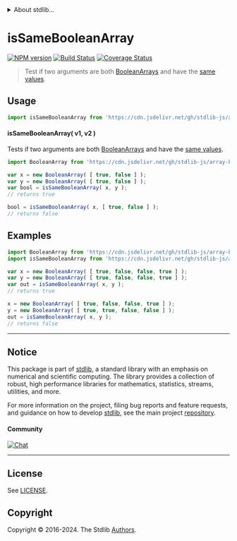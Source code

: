 <!--

@license Apache-2.0

Copyright (c) 2024 The Stdlib Authors.

Licensed under the Apache License, Version 2.0 (the "License");
you may not use this file except in compliance with the License.
You may obtain a copy of the License at

   http://www.apache.org/licenses/LICENSE-2.0

Unless required by applicable law or agreed to in writing, software
distributed under the License is distributed on an "AS IS" BASIS,
WITHOUT WARRANTIES OR CONDITIONS OF ANY KIND, either express or implied.
See the License for the specific language governing permissions and
limitations under the License.

-->


<details>
  <summary>
    About stdlib...
  </summary>
  <p>We believe in a future in which the web is a preferred environment for numerical computation. To help realize this future, we've built stdlib. stdlib is a standard library, with an emphasis on numerical and scientific computation, written in JavaScript (and C) for execution in browsers and in Node.js.</p>
  <p>The library is fully decomposable, being architected in such a way that you can swap out and mix and match APIs and functionality to cater to your exact preferences and use cases.</p>
  <p>When you use stdlib, you can be absolutely certain that you are using the most thorough, rigorous, well-written, studied, documented, tested, measured, and high-quality code out there.</p>
  <p>To join us in bringing numerical computing to the web, get started by checking us out on <a href="https://github.com/stdlib-js/stdlib">GitHub</a>, and please consider <a href="https://opencollective.com/stdlib">financially supporting stdlib</a>. We greatly appreciate your continued support!</p>
</details>

# isSameBooleanArray

[![NPM version][npm-image]][npm-url] [![Build Status][test-image]][test-url] [![Coverage Status][coverage-image]][coverage-url] <!-- [![dependencies][dependencies-image]][dependencies-url] -->

> Test if two arguments are both [BooleanArrays][@stdlib/array/bool] and have the [same values][@stdlib/assert/is-same-value].



<section class="usage">

## Usage

```javascript
import isSameBooleanArray from 'https://cdn.jsdelivr.net/gh/stdlib-js/assert-is-same-booleanarray@deno/mod.js';
```

#### isSameBooleanArray( v1, v2 )

Tests if two arguments are both [BooleanArrays][@stdlib/array/bool] and have the [same values][@stdlib/assert/is-same-value].

```javascript
import BooleanArray from 'https://cdn.jsdelivr.net/gh/stdlib-js/array-bool@deno/mod.js';

var x = new BooleanArray( [ true, false ] );
var y = new BooleanArray( [ true, false ] );
var bool = isSameBooleanArray( x, y );
// returns true

bool = isSameBooleanArray( x, [ true, false ] );
// returns false
```

</section>

<!-- /.usage -->

<section class="notes">

</section>

<!-- /.notes -->

<section class="examples">

## Examples

<!-- eslint no-undef: "error" -->

```javascript
import BooleanArray from 'https://cdn.jsdelivr.net/gh/stdlib-js/array-bool@deno/mod.js';
import isSameBooleanArray from 'https://cdn.jsdelivr.net/gh/stdlib-js/assert-is-same-booleanarray@deno/mod.js';

var x = new BooleanArray( [ true, false, false, true ] );
var y = new BooleanArray( [ true, false, false, true ] );
var out = isSameBooleanArray( x, y );
// returns true

x = new BooleanArray( [ true, false, false, true ] );
y = new BooleanArray( [ true, true, false, false ] );
out = isSameBooleanArray( x, y );
// returns false
```

</section>

<!-- /.examples -->

<!-- Section for related `stdlib` packages. Do not manually edit this section, as it is automatically populated. -->

<section class="related">

</section>

<!-- /.related -->

<!-- Section for all links. Make sure to keep an empty line after the `section` element and another before the `/section` close. -->


<section class="main-repo" >

* * *

## Notice

This package is part of [stdlib][stdlib], a standard library with an emphasis on numerical and scientific computing. The library provides a collection of robust, high performance libraries for mathematics, statistics, streams, utilities, and more.

For more information on the project, filing bug reports and feature requests, and guidance on how to develop [stdlib][stdlib], see the main project [repository][stdlib].

#### Community

[![Chat][chat-image]][chat-url]

---

## License

See [LICENSE][stdlib-license].


## Copyright

Copyright &copy; 2016-2024. The Stdlib [Authors][stdlib-authors].

</section>

<!-- /.stdlib -->

<!-- Section for all links. Make sure to keep an empty line after the `section` element and another before the `/section` close. -->

<section class="links">

[npm-image]: http://img.shields.io/npm/v/@stdlib/assert-is-same-booleanarray.svg
[npm-url]: https://npmjs.org/package/@stdlib/assert-is-same-booleanarray

[test-image]: https://github.com/stdlib-js/assert-is-same-booleanarray/actions/workflows/test.yml/badge.svg?branch=main
[test-url]: https://github.com/stdlib-js/assert-is-same-booleanarray/actions/workflows/test.yml?query=branch:main

[coverage-image]: https://img.shields.io/codecov/c/github/stdlib-js/assert-is-same-booleanarray/main.svg
[coverage-url]: https://codecov.io/github/stdlib-js/assert-is-same-booleanarray?branch=main

<!--

[dependencies-image]: https://img.shields.io/david/stdlib-js/assert-is-same-booleanarray.svg
[dependencies-url]: https://david-dm.org/stdlib-js/assert-is-same-booleanarray/main

-->

[chat-image]: https://img.shields.io/gitter/room/stdlib-js/stdlib.svg
[chat-url]: https://app.gitter.im/#/room/#stdlib-js_stdlib:gitter.im

[stdlib]: https://github.com/stdlib-js/stdlib

[stdlib-authors]: https://github.com/stdlib-js/stdlib/graphs/contributors

[umd]: https://github.com/umdjs/umd
[es-module]: https://developer.mozilla.org/en-US/docs/Web/JavaScript/Guide/Modules

[deno-url]: https://github.com/stdlib-js/assert-is-same-booleanarray/tree/deno
[deno-readme]: https://github.com/stdlib-js/assert-is-same-booleanarray/blob/deno/README.md
[umd-url]: https://github.com/stdlib-js/assert-is-same-booleanarray/tree/umd
[umd-readme]: https://github.com/stdlib-js/assert-is-same-booleanarray/blob/umd/README.md
[esm-url]: https://github.com/stdlib-js/assert-is-same-booleanarray/tree/esm
[esm-readme]: https://github.com/stdlib-js/assert-is-same-booleanarray/blob/esm/README.md
[branches-url]: https://github.com/stdlib-js/assert-is-same-booleanarray/blob/main/branches.md

[stdlib-license]: https://raw.githubusercontent.com/stdlib-js/assert-is-same-booleanarray/main/LICENSE

[@stdlib/array/bool]: https://github.com/stdlib-js/array-bool/tree/deno

[@stdlib/assert/is-same-value]: https://github.com/stdlib-js/assert-is-same-value/tree/deno

</section>

<!-- /.links -->

